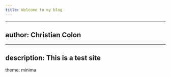 ```yaml
---
title: Welcome to my blog
---
```


---
author: Christian Colon
---

---
description: This is a test site
---

theme: minima
